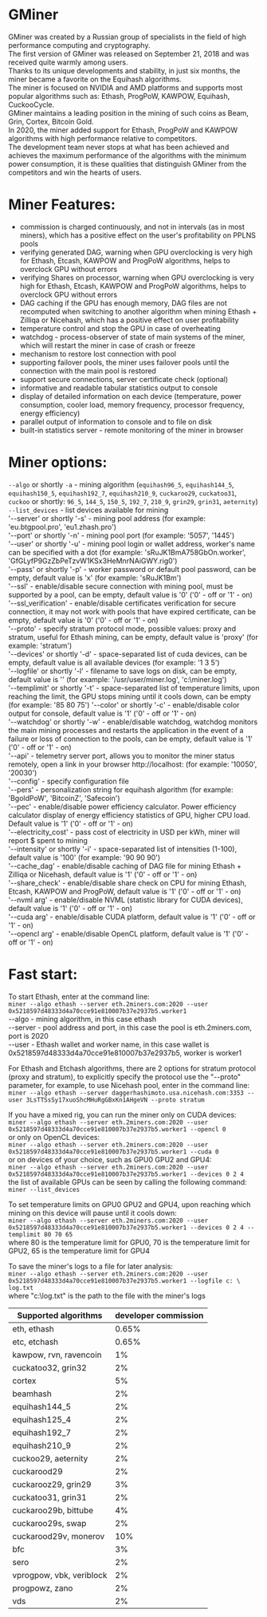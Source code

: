 # GMiner

GMiner was created by a Russian group of specialists in the field of high performance computing and cryptography.<br/>
The first version of GMiner was released on September 21, 2018 and was received quite warmly among users.<br/>
Thanks to its unique developments and stability, in just six months, the miner became a favorite on the Equihash algorithms.<br/>
The miner is focused on NVIDIA and AMD platforms and supports most popular algorithms such as: Ethash, ProgPoW, KAWPOW, Equihash, CuckooCycle.<br/>
GMiner maintains a leading position in the mining of such coins as Beam, Grin, Cortex, Bitcoin Gold.<br/>
In 2020, the miner added support for Ethash, ProgPoW and KAWPOW algorithms with high performance relative to competitors.<br/>
The development team never stops at what has been achieved and achieves the maximum performance of the algorithms with the minimum power consumption, it is these qualities that distinguish GMiner from the competitors and win the hearts of users.<br/>

# Miner Features:
+ commission is charged continuously, and not in intervals (as in most miners), which has a positive effect on the user's profitability on PPLNS pools
+ verifying generated DAG, warning when GPU overclocking is very high for Ethash, Etcash, KAWPOW and ProgPoW algorithms, helps to overclock GPU without errors
+ verifying Shares on processor, warning when GPU overclocking is very high for Ethash, Etcash, KAWPOW and ProgPoW algorithms, helps to overclock GPU without errors
+ DAG caching if the GPU has enough memory, DAG files are not recomputed when switching to another algorithm when mining Ethash + Zilliqa or Nicehash, which has a positive effect on user profitability
+ temperature control and stop the GPU in case of overheating
+ watchdog - process-observer of state of main systems of the miner, which will restart the miner in case of crash or freeze
+ mechanism to restore lost connection with pool
+ supporting failover pools, the miner uses failover pools until the connection with the main pool is restored
+ support secure connections, server certificate check (optional)
+ informative and readable tabular statistics output to console
+ display of detailed information on each device (temperature, power consumption, cooler load, memory frequency, processor frequency, energy efficiency)
+ parallel output of information to console and to file on disk
+ built-in statistics server - remote monitoring of the miner in browser

# Miner options:
```--algo``` or shortly ```-a``` - mining algorithm (```equihash96_5```, ```equihash144_5```, ```equihash150_5```, ```equihash192_7```, ```equihash210_9```, ```cuckaroo29```, ```cuckatoo31```, ```cuckoo``` or shortly: ```96_5```, ```144_5```,  ```150_5```, ```192_7```, ```210_9```, ```grin29```, ```grin31```, ```aeternity```)<br/>
```--list_devices``` - list devices available for mining<br/>
'--server' or shortly '-s' - mining pool address (for example: 'eu.btgpool.pro', 'eu1.zhash.pro')<br/>
'--port' or shortly '-n' - mining pool port (for example: '5057', '1445')<br/>
'--user' or shortly '-u' - mining pool login or wallet address, worker's name can be specified with a dot (for example: 'sRuJK1BmA758GbOn.worker', 'GfGLyfP9GzZbPeTzvW1KSx3HeMnrNAiGWY.rig0')<br/>
'--pass' or shortly '-p' - worker password or default pool password, can be empty, default value is 'x' (for example: 'sRuJK1Bm')<br/>
'--ssl' - enable/disable secure connection with mining pool, must be supported by a pool, can be empty, default value is '0' ('0' - off or '1' - on)<br/>
'--ssl_verification' - enable/disable certificates verification for secure connection, it may not work with pools that have expired certificate, can be empty, default value is '0' ('0' - off or '1' - on)<br/>
'--proto' - specify stratum protocol mode, possible values: proxy and stratum, useful for Ethash mining, can be empty, default value is 'proxy' (for example: 'stratum')<br/>
'--devices' or shortly '-d' - space-separated list of cuda devices, can be empty, default value is all available devices (for example: '1 3 5')<br/>
'--logfile' or shortly '-l' - filename to save logs on disk, can be empty, default value is '' (for example: '/usr/user/miner.log', 'c:\miner.log')<br/>
'--templimit' or shortly '-t' - space-separated list of temperature limits, upon reaching the limit, the GPU stops mining until it cools down, can be empty (for example: '85 80 75')
'--color' or shortly '-c' - enable/disable color output for console, default value is '1' ('0' - off or '1' - on)<br/>
'--watchdog' or shortly '-w' - enable/disable watchdog, watchdog monitors the main mining processes and restarts the application in the event of a failure or loss of connection to the pools, can be empty, default value is '1' ('0' - off or '1' - on)<br/>
'--api' - telemetry server port, allows you to monitor the miner status remotely, open a link in your browser http://localhost:<port> (for example: '10050', '20030')<br/>
'--config' - specify configuration file<br/>
'--pers' - personalization string for equihash algorithm (for example: 'BgoldPoW', 'BitcoinZ', 'Safecoin')<br/>
'--pec' - enable/disable power efficiency calculator. Power efficiency calculator display of energy efficiency statistics of GPU, higher CPU load. Default value is '1' ('0' - off or '1' - on)<br/>
'--electricity_cost' - pass cost of electricity in USD per kWh, miner will report $ spent to mining<br/>
'--intensity' or shortly '-i' - space-separated list of intensities (1-100), default value is '100' (for example: '90 90 90')<br/>
'--cache_dag' -  enable/disable caching of DAG file for mining Ethash + Zilliqa or Nicehash, default value is '1' ('0' - off or '1' - on)<br/>
'--share_check' -  enable/disable share check on CPU for mining Ethash, Etcash, KAWPOW and ProgPoW, default value is '1' ('0' - off or '1' - on)<br/>
'--nvml arg' - enable/disable NVML (statistic library for CUDA devices), default value is '1' ('0' - off or '1' - on)<br/>
'--cuda arg' - enable/disable CUDA platform, default value is '1' ('0' - off or '1' - on)<br/>
'--opencl arg' - enable/disable OpenCL platform, default value is '1' ('0' - off or '1' - on)<br/>

# Fast start:

To start Ethash, enter at the command line:<br/>
```miner --algo ethash --server eth.2miners.com:2020 --user 0x5218597d48333d4a70cce91e810007b37e2937b5.worker1```<br/>
--algo - mining algorithm, in this case ethash<br/>
--server - pool address and port, in this case the pool is eth.2miners.com, port is 2020<br/>
--user - Ethash wallet and worker name, in this case wallet is 0x5218597d48333d4a70cce91e810007b37e2937b5, worker is worker1<br/>

For Ethash and Etсhash algorithms, there are 2 options for stratum protocol (proxy and stratum), to explicitly specify the protocol use the "--proto" parameter, for example, to use Nicehash pool, enter in the command line:<br/>
```miner --algo ethash --server daggerhashimoto.usa.nicehash.com:3353 --user 3LsTTSsSy17xuoShcMHuRgGBxKn1AHgeVN --proto stratum```<br/>

If you have a mixed rig, you can run the miner only on CUDA devices:<br/>
```miner --algo ethash --server eth.2miners.com:2020 --user 0x5218597d48333d4a70cce91e810007b37e2937b5.worker1 --opencl 0```<br/>
or only on OpenCL devices:<br/>
```miner --algo ethash --server eth.2miners.com:2020 --user 0x5218597d48333d4a70cce91e810007b37e2937b5.worker1 --cuda 0```<br/>
or on devices of your choice, such as GPU0 GPU2 and GPU4:<br/>
```miner --algo ethash --server eth.2miners.com:2020 --user 0x5218597d48333d4a70cce91e810007b37e2937b5.worker1 --devices 0 2 4```<br/>
the list of available GPUs can be seen by calling the following command:<br/>
```miner --list_devices```

To set temperature limits on GPU0 GPU2 and GPU4, upon reaching which mining on this device will pause until it cools down:<br/>
```miner --algo ethash --server eth.2miners.com:2020 --user 0x5218597d48333d4a70cce91e810007b37e2937b5.worker1 --devices 0 2 4 --templimit 80 70 65```<br/>
where 80 is the temperature limit for GPU0, 70 is the temperature limit for GPU2, 65 is the temperature limit for GPU4<br/>

To save the miner's logs to a file for later analysis:<br/>
```miner --algo ethash --server eth.2miners.com:2020 --user 0x5218597d48333d4a70cce91e810007b37e2937b5.worker1 --logfile c: \ log.txt```<br/>
where "c:\log.txt" is the path to the file with the miner's logs<br/>

| Supported algorithms | developer commission |
|-|-|
| eth, ethash | 0.65% |
| etc, etchash | 0.65% |
| kawpow, rvn, ravencoin | 1% |
| cuckatoo32, grin32 | 2%|
| cortex | 5% |
| beamhash | 2% |
| equihash144_5 |    2%|
| equihash125_4 |    2%|
| equihash192_7 | 2% |
| equihash210_9 | 2% |
| cuckoo29, aeternity | 2%|
| cuckarood29 | 2% |
| cuckarooz29, grin29 | 3% |
| cuckatoo31, grin31 | 2%|
| cuckaroo29b, bittube | 4%|
| cuckaroo29s, swap | 2% |
| cuckarood29v, monerov | 10% |
| bfc | 3% |
| sero | 2% |
| vprogpow, vbk, veriblock | 2% |
| progpowz, zano | 2% |
| vds | 2% |
